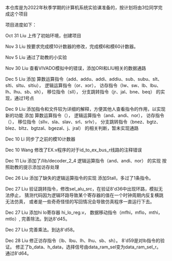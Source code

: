 本仓库是为2022年秋季学期的计算机系统实验课准备的，按计划将由3位同学完成这个项目

项目进度如下：

Oct 31 Liu 上传了初始环境，创建项目

Nov 3 Liu 按要求完成模10计数器的修改，完成模6和模60计数器。

Nov 5 Liu 通过了助教的小实验

Nov 30 Liu 查看VIVADO模拟中的错误，添加ORI和LIU相关的数据通路

Dec 5 Liu 添加  算数运算指令（add、addu、addi、addiu、sub、subu、slt、slti、sltu、sltiu），
                逻辑运算指令（or、xor），
                访存指令（lw、sw、lb、lbu、lh、lhu、sb、sh），
                移位指令（sll），
                分支跳转指令（jr、jal、bne、beq）
                的实现，通过1号点

Dec 9 Liu 添加指令和文件较为详细的解释，方便其他人查看指令的作用，以实现新的功能
          添加  算数运算指令（），
                逻辑运算指令（and、andi、nor），
                访存指令（），
                移位指令（sllv、sla、slav、srl、srlv），
                分支跳转指令（bnez、bgtz、blez、bltz、bgtzal、bgezal、j、jral）
                的相关判断，暂未实现通路


Dec 10 Li 同步了之前的模10计数器



Dec 10 Wang 修改了EX.v程序的对于id_to_ex_bus_r线路的注释错误


Dec 11 Liu  添加了/lib/decoder_2_4
            逻辑运算指令（and、andi、nor）
            的实现
            按照助教的提示添加访存处理


Dec 26 Liu  添加了缺失的逻辑运算指令的实现
            添加Stall，多过了1条指令。

Dec 27 Liu  验证跳转指令，修改sel_alu_src，在验证8'd36中出现环路，模拟无法停止，
            猜测代码因为逻辑环路导致某个寄存器的值在一个时钟周期内反复横跳无法仿真，
            或者是一些奇奇怪怪的写回情况会导致仿真程序一直运行下去。

Dec 27 Liu  添加hi lo寄存器 hi_lo_reg.v，
            数据移动指令（mfhi，mflo，mthi，mtlo）,
            完善除法。到达8'd45。

Dec 27 Liu  完善乘法。到达8'd58。

Dec 28 Liu  修正访存指令（lb、lbu、lh、lhu、sb、sh）。
            8'd59是对lb指令的验证。
            修正了b_data、h_data，选择信号由data_ram_sel变为data_ram_sel_r。
            通过8'd64。


